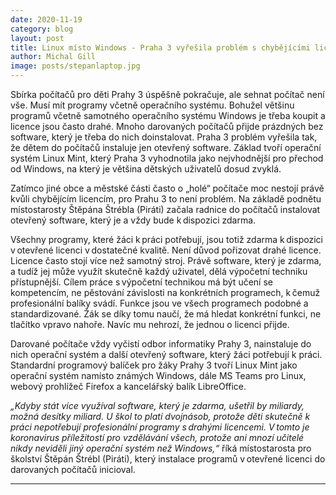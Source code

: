 ```yaml
---
date: 2020-11-19
category: blog
layout: post
title: Linux místo Windows - Praha 3 vyřešila problém s chybějícími licencemi na darovaných počítačích otevřeným software
author: Michal Gill
image: posts/stepanlaptop.jpg
---
```


Sbírka počítačů pro děti Prahy 3 úspěšně pokračuje, ale sehnat počítač není vše. Musí mít programy včetně operačního systému. Bohužel většinu programů včetně samotného operačního systému Windows je třeba koupit a licence jsou často drahé. Mnoho darovaných počítačů přijde prázdných bez software, který je třeba do nich doinstalovat. Praha 3 problém vyřešila tak, že dětem do počítačů instaluje jen otevřený software. Základ tvoří operační systém Linux Mint, který Praha 3 vyhodnotila jako nejvhodnější pro přechod od Windows, na který je většina dětských uživatelů dosud zvyklá. 

Zatímco jiné obce a městské části často o „holé“ počítače moc nestojí právě kvůli chybějícím licencím, pro Prahu 3 to není problém. Na základě podnětu místostarosty Štěpána Štrébla (Piráti) začala radnice do počítačů instalovat otevřený software, který je a vždy bude k dispozici zdarma. 

Všechny programy, které žáci k práci potřebují, jsou totiž zdarma k dispozici v otevřené licenci v dostatečné kvalitě. Není důvod pořizovat drahé licence. Licence často stojí více než samotný stroj. Právě software, který je zdarma, a tudíž jej může využít skutečně každý uživatel, dělá výpočetní techniku přístupnější. Cílem práce s výpočetní technikou má být učení se kompetencím, ne pěstování závislosti na konkrétních programech, k čemuž profesionální balíky svádí. Funkce jsou ve všech programech podobné a standardizované. Žák se díky tomu naučí, že má hledat konkrétní funkci, ne tlačítko vpravo nahoře. Navíc mu nehrozí, že jednou o licenci přijde. 

Darované počítače vždy vyčistí odbor informatiky Prahy 3, nainstaluje do nich operační systém a další otevřený software, který žáci potřebují k práci. Standardní programový balíček pro žáky Prahy 3 tvoří Linux Mint jako operační systém namísto známých Windows, dále MS Teams pro Linux, webový prohlížeč Firefox a kancelářský balík LibreOffice. 

*„Kdyby stát více využíval software, který je zdarma, ušetřil by miliardy, možná desítky miliard. U škol to platí dvojnásob, protože děti skutečně k práci nepotřebují profesionální programy s drahými licencemi. V tomto je koronavirus příležitostí pro vzdělávání všech, protože ani mnozí učitelé nikdy neviděli jiný operační systém než Windows,“* říká místostarosta pro školství Štěpán Štrébl (Piráti), který instalace programů v otevřené licenci do darovaných počítačů inicioval. 

- - -
